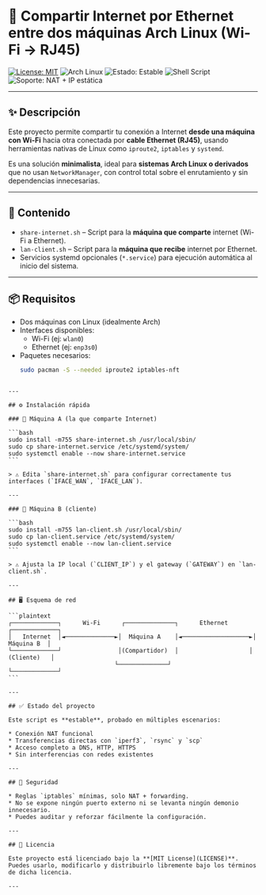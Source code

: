 # 📡 Compartir Internet por Ethernet entre dos máquinas Arch Linux (Wi-Fi → RJ45)

[![License: MIT](https://img.shields.io/badge/license-MIT-blue.svg)](LICENSE)
![Arch Linux](https://img.shields.io/badge/compatibilidad-ArchLinux-%236C6C6C?logo=arch-linux&logoColor=white)
![Estado: Estable](https://img.shields.io/badge/estado-estable-brightgreen)
![Shell Script](https://img.shields.io/badge/bash-compatible-yellowgreen)
![Soporte: NAT + IP estática](https://img.shields.io/badge/soporte-NAT%20%2B%20IP%20est%C3%A1tica-orange)

---

## ✨ Descripción

Este proyecto permite compartir tu conexión a Internet **desde una máquina con Wi-Fi** hacia otra conectada por **cable Ethernet (RJ45)**, usando herramientas nativas de Linux como `iproute2`, `iptables` y `systemd`.

Es una solución **minimalista**, ideal para **sistemas Arch Linux o derivados** que no usan `NetworkManager`, con control total sobre el enrutamiento y sin dependencias innecesarias.

---

## 🧰 Contenido

- `share-internet.sh` – Script para la **máquina que comparte** internet (Wi-Fi a Ethernet).
- `lan-client.sh` – Script para la **máquina que recibe** internet por Ethernet.
- Servicios systemd opcionales (`*.service`) para ejecución automática al inicio del sistema.

---

## 📦 Requisitos

- Dos máquinas con Linux (idealmente Arch)
- Interfaces disponibles:  
  - Wi-Fi (ej: `wlan0`)  
  - Ethernet (ej: `enp3s0`)
- Paquetes necesarios:
  ```bash
  sudo pacman -S --needed iproute2 iptables-nft
````

---

## ⚙️ Instalación rápida

### 🔹 Máquina A (la que comparte Internet)

```bash
sudo install -m755 share-internet.sh /usr/local/sbin/
sudo cp share-internet.service /etc/systemd/system/
sudo systemctl enable --now share-internet.service
```

> ⚠️ Edita `share-internet.sh` para configurar correctamente tus interfaces (`IFACE_WAN`, `IFACE_LAN`).

---

### 🔹 Máquina B (cliente)

```bash
sudo install -m755 lan-client.sh /usr/local/sbin/
sudo cp lan-client.service /etc/systemd/system/
sudo systemctl enable --now lan-client.service
```

> ⚠️ Ajusta la IP local (`CLIENT_IP`) y el gateway (`GATEWAY`) en `lan-client.sh`.

---

## 🖥️ Esquema de red

```plaintext
┌─────────────┐      Wi-Fi      ┌──────────────┐      Ethernet       ┌─────────────┐
│   Internet  │◄──────────────►│  Máquina A    │◄───────────────────►│  Máquina B  │
└─────────────┘                │(Compartidor)  │                    │ (Cliente)   │
                              └──────────────┘                    └─────────────┘
```

---

## ✅ Estado del proyecto

Este script es **estable**, probado en múltiples escenarios:

* Conexión NAT funcional
* Transferencias directas con `iperf3`, `rsync` y `scp`
* Acceso completo a DNS, HTTP, HTTPS
* Sin interferencias con redes existentes

---

## 🔐 Seguridad

* Reglas `iptables` mínimas, solo NAT + forwarding.
* No se expone ningún puerto externo ni se levanta ningún demonio innecesario.
* Puedes auditar y reforzar fácilmente la configuración.

---

## 📝 Licencia

Este proyecto está licenciado bajo la **[MIT License](LICENSE)**.
Puedes usarlo, modificarlo y distribuirlo libremente bajo los términos de dicha licencia.

---
